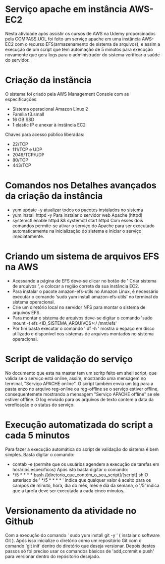 # Serviço apache em instância AWS-EC2
Nesta atividade após assistir os cursos de AWS na Udemy proporcinados pela COMPASS.UOL foi feito um serviço apache em uma instância AWS-EC2 com o recurso EFS(armazenamento de sistema de arquivos), e assim a execução de um script que tem automação de 5 minutos para execução novamente que gera logs para o administrador do sistema verificar a saúde do servidor.

# Criação da instãncia
O sistema foi criado pela AWS Management Console com as especificações:
- Sistema operacional Amazon Linux 2
- Família t3.small
- 16 GB SSD
- 1 elastic IP e anexar à instância EC2

Chaves para acesso público liberadas:
- 22/TCP
- 111/TCP e UDP
- 2049/TCP/UDP
- 80/TCP
- 443/TCP

# Comandos nos Detalhes avançados da criação da instância
- yum update -y
atualizar todos os pacotes instalados no sistema
- yum install httpd -y
Para instalar o servidor web Apache (httpd)
- systemctl enable httpd && systemctl start httpd
Com esses dois comandos permite-se ativar o serviço do Apache para ser executado automaticamente na inicialização do sistema e iniciar o serviço imediatamente. 

# Criando um sistema de arquivos EFS na AWS
- Acessando a página de EFS deve-se clicar no botão de ' Criar sistema de arquivos ', e colocar a região correta da sua instância EC2.
- Para instalar o pacote amazon-efs-utils no Amazon Linux, é necessário executar o comando 'sudo yum install amazon-efs-utils' no terminal do sistema operacional.
- Crie um diretório local no servidor NFS para montar o sistema de arquivos EFS.
- Para montar o sistema de arquivos deve-se digitar o comando 'sudo mount -t efs <ID_SISTEMA_ARQUIVOS>:/ /mnt/efs'
- Por fim basta executar o comando ' df -h ' mostra o espaço em disco utilizado e disponível nos sistemas de arquivos montados no sistema operacional.

# Script de validação do serviço
No documento que esta na master tem um scritp feito em shell script, que valida se o serviço está online, assim, mostrando uma mensagem no terminal, "Serviço APACHE online". O script também envia um log para a pasta enzo no arquivo reg-online ou reg-offline se o serviço estiver offline, consequentemete mostrando a mensagem "Serviço APACHE offline" se ele estiver offline. O log enviado para os arquivos de texto contem a data da vereficação e o status do serviço.

# Execução automatizada do script a cada 5 minutos
Para fazer a execução automática do script de validação do sistema é bem simples. Basta digitar o comando:
- contab -e
(permite que os usuários agendem a execução de tarefas em horários específicos)
Após isto basta digitar o comando:
- */5 * * * * bash /[diretorio_que_contém_o_seu_script]/[script].sh
O asterisco de ' */5 * * * * ' indica que qualquer valor é aceito para os campos de minuto, hora, dia do mês, mês e dia da semana,
o '/5' indica que a tarefa deve ser executada a cada cinco minutos.

# Versionamento da atividade no Github
Com a execução do comando ' sudo yum install git -y ' ( instalar o software Git ).
Após isso inicialize o diretório como um repositório Git com o comando 'git init' dentro do diretório que deseja versionar.
Depois destes passos só foi preciso usar os comandos básicos de 'add,commit e push' para versionar dentro do repósitorio desejado.




